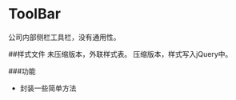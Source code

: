 # ToolBar

公司内部侧栏工具栏，没有通用性。
  
    
##样式文件 
  未压缩版本，外联样式表。
  压缩版本，样式写入jQuery中。
    
###功能
* 封装一些简单方法

